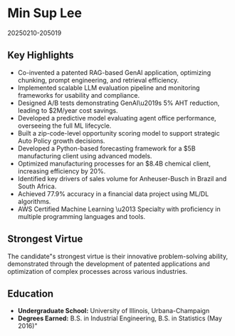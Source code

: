 # Min Sup Lee 
20250210-205019

## Key Highlights
- Co-invented a patented RAG-based GenAI application, optimizing chunking, prompt engineering, and retrieval efficiency.
- Implemented scalable LLM evaluation pipeline and monitoring frameworks for usability and compliance.
- Designed A/B tests demonstrating GenAI\u2019s 5% AHT reduction, leading to $2M/year cost savings.
- Developed a predictive model evaluating agent office performance, overseeing the full ML lifecycle.
- Built a zip-code-level opportunity scoring model to support strategic Auto Policy growth decisions.
- Developed a Python-based forecasting framework for a $5B manufacturing client using advanced models.
- Optimized manufacturing processes for an $8.4B chemical client, increasing efficiency by 20%.
- Identified key drivers of sales volume for Anheuser-Busch in Brazil and South Africa.
- Achieved 77.9% accuracy in a financial data project using ML/DL algorithms.
- AWS Certified Machine Learning \u2013 Specialty with proficiency in multiple programming languages and tools.

## Strongest Virtue
The candidate"s strongest virtue is their innovative problem-solving ability, demonstrated through the development of patented applications and optimization of complex processes across various industries.

## Education
- **Undergraduate School:** University of Illinois, Urbana-Champaign
- **Degrees Earned:** B.S. in Industrial Engineering, B.S. in Statistics (May 2016)"